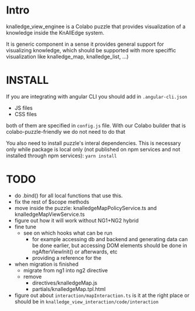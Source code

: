 # Intro

knalledge_view_enginee is a Colabo puzzle that provides visualization of a knowledge inside the KnAllEdge system.

It is generic component in a sense it provides general support for visualizing knowledge, which should be supported with more speciffic visualization like knalledge_map, knalledge_list, ...)

# INSTALL

If you are integrating with angular CLI you should add in `.angular-cli.json`
- JS files
- CSS files

both of them are specified in `config.js` file. With our Colabo builder that is colabo-puzzle-friendly we do not need to do that

You also need to install puzzle's interal dependencies. This is necessary only while package is local only (not published on npm services and not installed through npm services): `yarn install`

# TODO

- do .bind() for all local functions that use this.
- fix the rest of $scope methods
- move inside the puzzle: knalledgeMapPolicyService.ts and knalledgeMapViewService.ts
- figure out how it will work without NG1+NG2 hybrid
- fine tune
  - see on which hooks what can be run
    - for example accessing db and backend and generating data can be done earlier, but accessing DOM elements should be done in ngAfterViewInit() or afterwards, etc
    - providing a reference for the
- when migration is finished
  - migrate from ng1 into ng2 directive
  - remove
    - directives/knalledgeMap.js
    - partials/knalledgeMap.tpl.html
- figure out about `interaction/mapInteraction.ts` is it at the right place or should be in `knalledge_view_interaction/code/interaction`
